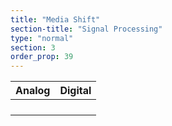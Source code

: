 ```yaml
---
title: "Media Shift"
section-title: "Signal Processing"
type: "normal"
section: 3
order_prop: 39
---
```


| Analog         | Digital           |
|------------------|-------------------|
|                  |                   |
|                  |                   |
|                  |                   |
|                  |                   |
